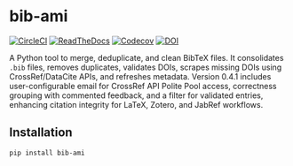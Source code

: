 # bib-ami

[![CircleCI](https://circleci.com/gh/hrolfrc/bib-ami.svg?style=shield)](https://circleci.com/gh/hrolfrc/bib-ami)
[![ReadTheDocs](https://readthedocs.org/projects/bib-ami/badge/?version=latest)](https://bib-ami.readthedocs.io/en/latest/)
[![Codecov](https://codecov.io/gh/hrolfrc/bib-ami/branch/master/graph/badge.svg)](https://codecov.io/gh/hrolfrc/bib-ami)
[![DOI](https://zenodo.org/badge/1012755631.svg)](https://doi.org/10.5281/zenodo.15795717)

A Python tool to merge, deduplicate, and clean BibTeX files. It consolidates `.bib` files, removes duplicates, validates DOIs, scrapes missing DOIs using CrossRef/DataCite APIs, and refreshes metadata. Version 0.4.1 includes user-configurable email for CrossRef API Polite Pool access, correctness grouping with commented feedback, and a filter for validated entries, enhancing citation integrity for LaTeX, Zotero, and JabRef workflows.

## Installation

```bash
pip install bib-ami
